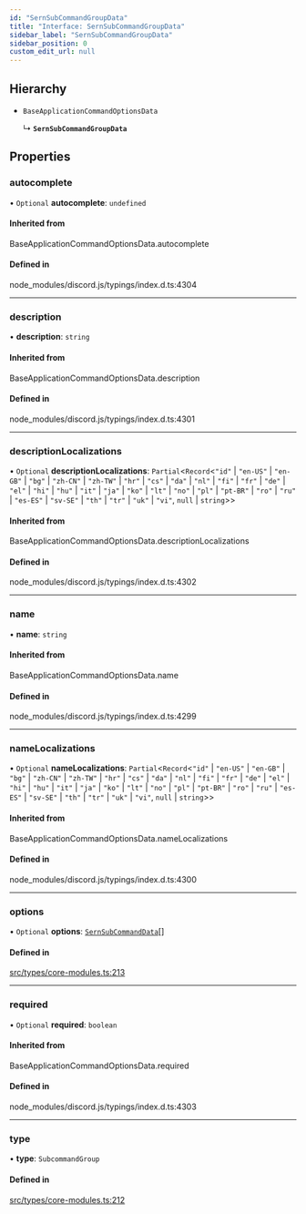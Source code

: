 ```yaml
---
id: "SernSubCommandGroupData"
title: "Interface: SernSubCommandGroupData"
sidebar_label: "SernSubCommandGroupData"
sidebar_position: 0
custom_edit_url: null
---
```


## Hierarchy

- `BaseApplicationCommandOptionsData`

  ↳ **`SernSubCommandGroupData`**

## Properties

### autocomplete

• `Optional` **autocomplete**: `undefined`

#### Inherited from

BaseApplicationCommandOptionsData.autocomplete

#### Defined in

node_modules/discord.js/typings/index.d.ts:4304

___

### description

• **description**: `string`

#### Inherited from

BaseApplicationCommandOptionsData.description

#### Defined in

node_modules/discord.js/typings/index.d.ts:4301

___

### descriptionLocalizations

• `Optional` **descriptionLocalizations**: `Partial`<`Record`<``"id"`` \| ``"en-US"`` \| ``"en-GB"`` \| ``"bg"`` \| ``"zh-CN"`` \| ``"zh-TW"`` \| ``"hr"`` \| ``"cs"`` \| ``"da"`` \| ``"nl"`` \| ``"fi"`` \| ``"fr"`` \| ``"de"`` \| ``"el"`` \| ``"hi"`` \| ``"hu"`` \| ``"it"`` \| ``"ja"`` \| ``"ko"`` \| ``"lt"`` \| ``"no"`` \| ``"pl"`` \| ``"pt-BR"`` \| ``"ro"`` \| ``"ru"`` \| ``"es-ES"`` \| ``"sv-SE"`` \| ``"th"`` \| ``"tr"`` \| ``"uk"`` \| ``"vi"``, ``null`` \| `string`\>\>

#### Inherited from

BaseApplicationCommandOptionsData.descriptionLocalizations

#### Defined in

node_modules/discord.js/typings/index.d.ts:4302

___

### name

• **name**: `string`

#### Inherited from

BaseApplicationCommandOptionsData.name

#### Defined in

node_modules/discord.js/typings/index.d.ts:4299

___

### nameLocalizations

• `Optional` **nameLocalizations**: `Partial`<`Record`<``"id"`` \| ``"en-US"`` \| ``"en-GB"`` \| ``"bg"`` \| ``"zh-CN"`` \| ``"zh-TW"`` \| ``"hr"`` \| ``"cs"`` \| ``"da"`` \| ``"nl"`` \| ``"fi"`` \| ``"fr"`` \| ``"de"`` \| ``"el"`` \| ``"hi"`` \| ``"hu"`` \| ``"it"`` \| ``"ja"`` \| ``"ko"`` \| ``"lt"`` \| ``"no"`` \| ``"pl"`` \| ``"pt-BR"`` \| ``"ro"`` \| ``"ru"`` \| ``"es-ES"`` \| ``"sv-SE"`` \| ``"th"`` \| ``"tr"`` \| ``"uk"`` \| ``"vi"``, ``null`` \| `string`\>\>

#### Inherited from

BaseApplicationCommandOptionsData.nameLocalizations

#### Defined in

node_modules/discord.js/typings/index.d.ts:4300

___

### options

• `Optional` **options**: [`SernSubCommandData`](SernSubCommandData.md)[]

#### Defined in

[src/types/core-modules.ts:213](https://github.com/sern-handler/handler/blob/81cdde2/src/types/core-modules.ts#L213)

___

### required

• `Optional` **required**: `boolean`

#### Inherited from

BaseApplicationCommandOptionsData.required

#### Defined in

node_modules/discord.js/typings/index.d.ts:4303

___

### type

• **type**: `SubcommandGroup`

#### Defined in

[src/types/core-modules.ts:212](https://github.com/sern-handler/handler/blob/81cdde2/src/types/core-modules.ts#L212)
